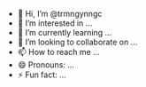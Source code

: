 - 👋 Hi, I’m @trmngynngc
- 👀 I’m interested in ...
- 🌱 I’m currently learning ...
- 💞️ I’m looking to collaborate on ...
- 📫 How to reach me ...
- 😄 Pronouns: ...
- ⚡ Fun fact: ...

<!---
trmngynngc/trmngynngc is a ✨ special ✨ repository because its `README.md` (this file) appears on your GitHub profile.
You can click the Preview link to take a look at your changes.
--->
